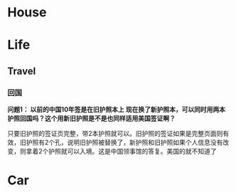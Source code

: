 # House

# Life

## Travel

### 回国

**问题1： 以前的中国10年签是在旧护照本上 现在换了新护照本，可以同时用两本护照回国吗？这个用新旧护照是不是也同样适用美国签证啊？**

只要旧护照的签证页完整，带2本护照就可以。旧护照的签证如果是完整页面则有效，旧护照有2个孔，说明旧护照被替换了，新护照和旧护照如果个人信息没有改变，则拿着2个护照就可以入境。这是中国领事馆的答复。美国的就不知道了

# Car